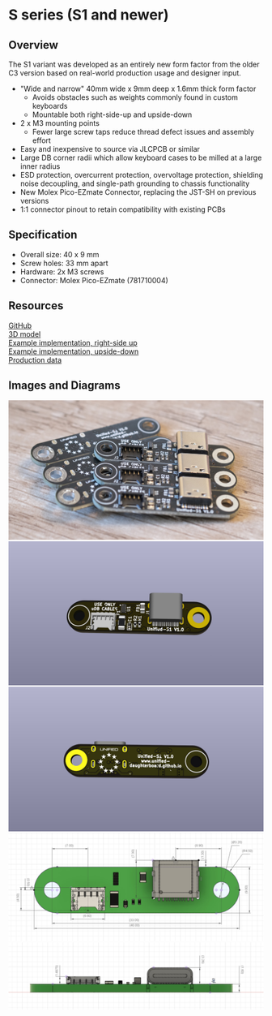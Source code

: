 # S series (S1 and newer)

## Overview

The S1 variant was developed as an entirely new form factor from the older C3 version based on real-world production usage and designer input.

- "Wide and narrow" 40mm wide x 9mm deep x 1.6mm thick form factor
    - Avoids obstacles such as weights commonly found in custom keyboards
    - Mountable both right-side-up and upside-down
- 2 x M3 mounting points 
    - Fewer large screw taps reduce thread defect issues and assembly effort
- Easy and inexpensive to source via JLCPCB or similar
- Large DB corner radii which allow keyboard cases to be milled at a large inner radius
- ESD protection, overcurrent protection, overvoltage protection, shielding noise decoupling, and single-path grounding to chassis functionality
- New Molex Pico-EZmate Connector, replacing the JST-SH on previous versions
- 1:1 connector pinout to retain compatibility with existing PCBs

## Specification
* Overall size: 40 x 9 mm
* Screw holes: 33 mm apart
* Hardware: 2x M3 screws
* Connector: Molex Pico-EZmate (781710004)

## Resources

[GitHub](https://github.com/Unified-Daughterboard/UDB-S ':ignore')  
[3D model](/_media/uDB-S1-3D-model.STEP ':ignore')  
[Example implementation, right-side up](/_media/uDB-S1-implementation-example.step, ':ignore')  
[Example implementation, upside-down](/_media/uDB-S1-implementation-example-reverse.step ':ignore')  
[Production data](https://github.com/Unified-Daughterboard/UDB-S/tree/main/production ':ignore')  

## Images and Diagrams

![Photo](/_media/uDB-S1-photo.jpg ':size=900')
![Render front](/_media/uDB-S1-render-front.jpg ':size=900')
![Render rear](/_media/uDB-S1-render-rear.jpg ':size=900')
![S series, top](/_media/uDB-S1-dimens-top.jpg ':size=900')
![S series, side](/_media/uDB-S1-dimens-side.jpg ':size=900')

